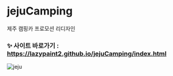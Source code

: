 # jejuCamping
제주 캠핑카 프로모션 리디자인

### ✨ 사이트 바로가기 : https://lazypaint2.github.io/jejuCamping/index.html
![jeju](https://github.com/ssb1565b/jejuCamping/assets/84695884/82ea43a4-37b2-4a3b-a0f5-b18f62b325a6)

